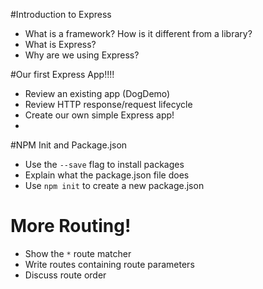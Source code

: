 #Introduction to Express

* What is a framework? How is it different from a library?
* What is Express?
* Why are we using Express?

#Our first Express App!!!!

* Review an existing app (DogDemo)
* Review HTTP response/request lifecycle
* Create our own simple Express app!
* 
#NPM Init and Package.json

* Use the `--save` flag to install packages
* Explain what the package.json file does
* Use `npm init` to create a new package.json


# More Routing!

* Show the `*` route matcher
* Write routes containing route parameters
* Discuss route order